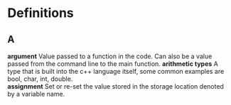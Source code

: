 Definitions
===========
A
-
**argument** Value passed to a function in the code. Can also be a value passed from the command line to the main function.
**arithmetic types** A type that is built into the c++ language itself, some common examples are bool, char, int, double.   
**assignment** Set or re-set the value stored in the storage location denoted by a variable name.

